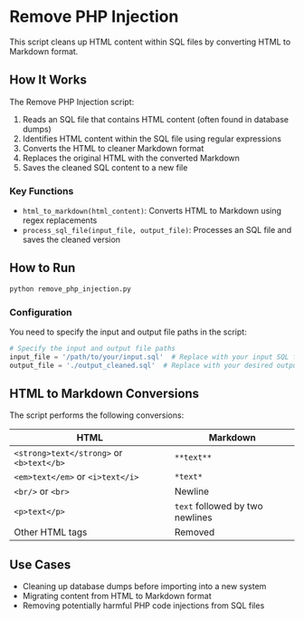 # Remove PHP Injection

This script cleans up HTML content within SQL files by converting HTML to Markdown format.

## How It Works

The Remove PHP Injection script:

1. Reads an SQL file that contains HTML content (often found in database dumps)
2. Identifies HTML content within the SQL file using regular expressions
3. Converts the HTML to cleaner Markdown format
4. Replaces the original HTML with the converted Markdown
5. Saves the cleaned SQL content to a new file

### Key Functions

- `html_to_markdown(html_content)`: Converts HTML to Markdown using regex replacements
- `process_sql_file(input_file, output_file)`: Processes an SQL file and saves the cleaned version

## How to Run

```bash
python remove_php_injection.py
```

### Configuration

You need to specify the input and output file paths in the script:

```python
# Specify the input and output file paths
input_file = '/path/to/your/input.sql'  # Replace with your input SQL file path
output_file = './output_cleaned.sql'  # Replace with your desired output SQL file path
```

## HTML to Markdown Conversions

The script performs the following conversions:

| HTML | Markdown |
|------|----------|
| `<strong>text</strong>` or `<b>text</b>` | `**text**` |
| `<em>text</em>` or `<i>text</i>` | `*text*` |
| `<br/>` or `<br>` | Newline |
| `<p>text</p>` | `text` followed by two newlines |
| Other HTML tags | Removed |

## Use Cases

- Cleaning up database dumps before importing into a new system
- Migrating content from HTML to Markdown format
- Removing potentially harmful PHP code injections from SQL files 